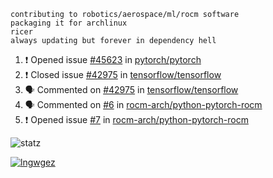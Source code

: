 ```
contributing to robotics/aerospace/ml/rocm software
packaging it for archlinux
ricer
always updating but forever in dependency hell
```

<!--START_SECTION:activity-->
1. ❗️ Opened issue [#45623](https://github.com/pytorch/pytorch/issues/45623) in [pytorch/pytorch](https://github.com/pytorch/pytorch)
2. ❗️ Closed issue [#42975](https://github.com/tensorflow/tensorflow/issues/42975) in [tensorflow/tensorflow](https://github.com/tensorflow/tensorflow)
3. 🗣 Commented on [#42975](https://github.com/tensorflow/tensorflow/issues/42975) in [tensorflow/tensorflow](https://github.com/tensorflow/tensorflow)
4. 🗣 Commented on [#6](https://github.com/rocm-arch/python-pytorch-rocm/issues/6) in [rocm-arch/python-pytorch-rocm](https://github.com/rocm-arch/python-pytorch-rocm)
5. ❗️ Opened issue [#7](https://github.com/rocm-arch/python-pytorch-rocm/issues/7) in [rocm-arch/python-pytorch-rocm](https://github.com/rocm-arch/python-pytorch-rocm)
<!--END_SECTION:activity-->


![statz](https://github-readme-stats.vercel.app/api?username=acxz&include_all_commits=true&show_icons=true)

[![lngwgez](https://github-readme-stats.vercel.app/api/top-langs/?username=acxz&layout=compact)](https://github.com/acxz/github-readme-stats)


<!--
**acxz/acxz** is a ✨ _special_ ✨ repository because its `README.md` (this file) appears on your GitHub profile.

Here are some ideas to get you started:

- 🔭 I’m currently working on ...
- 🌱 I’m currently learning ...
- 👯 I’m looking to collaborate on ...
- 🤔 I’m looking for help with ...
- 💬 Ask me about ...
- 📫 How to reach me: ...
- 😄 Pronouns: ...
- ⚡ Fun fact: ...
-->
